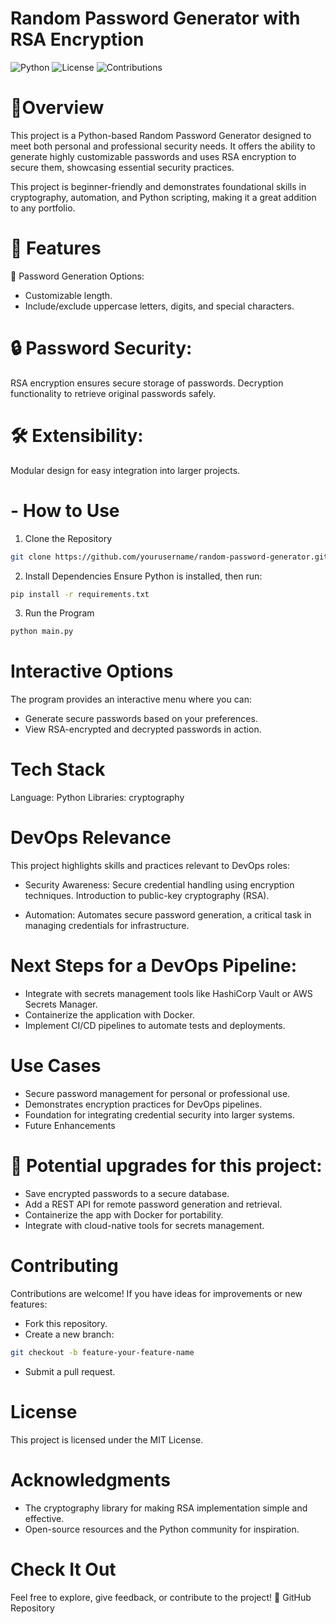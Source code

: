 # Random Password Generator with RSA Encryption
![Python](https://img.shields.io/badge/Python-3.8+-blue)
![License](https://img.shields.io/badge/license-MIT-green)
![Contributions](https://img.shields.io/badge/contributions-welcome-brightgreen)


# 📖Overview

This project is a Python-based Random Password Generator designed to meet both personal and professional security needs. It offers the ability to generate highly customizable passwords and uses RSA encryption to secure them, showcasing essential security practices.

This project is beginner-friendly and demonstrates foundational skills in cryptography, automation, and Python scripting, making it a great addition to any portfolio.

# 🔑 Features

🔐 Password Generation Options:

- Customizable length.
- Include/exclude uppercase letters, digits, and special characters.

# 🔒 Password Security:

RSA encryption ensures secure storage of passwords.
Decryption functionality to retrieve original passwords safely.

# 🛠️ Extensibility:

Modular design for easy integration into larger projects.

# - How to Use

1. Clone the Repository

```bash
git clone https://github.com/yourusername/random-password-generator.git
```

2. Install Dependencies
   Ensure Python is installed, then run:

```bash
pip install -r requirements.txt
```

3. Run the Program

```bash
python main.py
```

# Interactive Options

The program provides an interactive menu where you can:

- Generate secure passwords based on your preferences.
- View RSA-encrypted and decrypted passwords in action.

# Tech Stack

Language: Python
Libraries: cryptography

# DevOps Relevance

This project highlights skills and practices relevant to DevOps roles:

- Security Awareness:
  Secure credential handling using encryption techniques.
  Introduction to public-key cryptography (RSA).

- Automation:
  Automates secure password generation, a critical task in managing credentials for infrastructure.

# Next Steps for a DevOps Pipeline:

- Integrate with secrets management tools like HashiCorp Vault or AWS Secrets Manager.
- Containerize the application with Docker.
- Implement CI/CD pipelines to automate tests and deployments.

# Use Cases

- Secure password management for personal or professional use.
- Demonstrates encryption practices for DevOps pipelines.
- Foundation for integrating credential security into larger systems.
- Future Enhancements

# 🔮 Potential upgrades for this project:

- Save encrypted passwords to a secure database.
- Add a REST API for remote password generation and retrieval.
- Containerize the app with Docker for portability.
- Integrate with cloud-native tools for secrets management.

# Contributing

Contributions are welcome! If you have ideas for improvements or new features:

- Fork this repository.
- Create a new branch:

```bash
git checkout -b feature-your-feature-name
```

- Submit a pull request.

# License

This project is licensed under the MIT License.

# Acknowledgments

- The cryptography library for making RSA implementation simple and effective.
- Open-source resources and the Python community for inspiration.

# Check It Out

Feel free to explore, give feedback, or contribute to the project!
🔗 GitHub Repository
